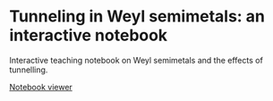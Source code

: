 # Tunneling in Weyl semimetals: an interactive notebook
Interactive teaching notebook on Weyl semimetals and the effects of tunnelling.

[Notebook viewer](https://nbviewer.org/github/leogoutte/weylsemimetals_binder/tree/main/)